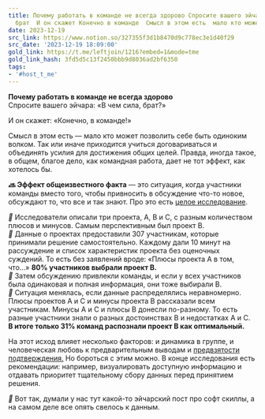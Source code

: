 ```yaml
---
title: Почему работать в команде не всегда здорово Спросите вашего эйчара В чем сила
  брат  И он скажет Конечно в команде  Смысл в этом есть  мало кто может п
date: 2023-12-19
src_link: https://www.notion.so/327355f3d1b8470d9c778ec3e1d40f29
src_date: '2023-12-19 18:09:00'
gold_link: https://t.me/leftjoin/1216?embed=1&mode=tme
gold_link_hash: 3fd5d5c13f2450bbb9d8036ad2bf6350
tags:
- '#host_t_me'
---
```


**Почему работать в команде не всегда здорово**  
Спросите вашего эйчара: «В чем сила, брат?»  
  
И он скажет: «Конечно, в команде!»  
  
Смысл в этом есть — мало кто может позволить себе быть одиноким волком. Так или иначе приходится учиться договариваться и объединять усилия для достижения общих целей. Правда, иногда такое, в общем, благое дело, как командная работа, дает не тот эффект, как хотелось бы.  
  
*****🔜***** **Эффект общеизвестного факта** — это ситуация, когда участники команды вместо того, чтобы привносить в обсуждение что-то новое, обсуждают то, что все и так знают. Про это есть [целое исследование](https://www.nngroup.com/articles/common-knowledge-effect/).  
  
***💬*** Исследователи описали три проекта, A, B и C, с разным количеством плюсов и минусов. Самым перспективным был проект B.  
***💬*** Данные о проектах предоставили 307 участникам, которые принимали решение самостоятельно. Каждому дали 10 минут на рассуждение и список характеристик проекта без оценочных суждений. То есть без заявлений вроде: «Плюсы проекта A в том, что…» **80% участников выбрали проект B.**  
***💬*** Затем обсуждению привлекли команды, и если у всех участников была одинаковая и полная информация, они тоже выбирали B.  
***💬*** Ситуация менялась, если данные распределялись неравномерно. Плюсы проектов A и C и минусы проекта B рассказали всем участникам. Минусы A и C и плюсы B донесли по-разному. То есть разные участники знали о разных достоинствах B и недостатках A и C. **В итоге только 31% команд распознали проект B как оптимальный.**  
  
На этот исход влияет несколько факторов: и динамика в группе, и человеческая любовь к предварительным выводам и [предвзятости подтверждения.](https://ru.wikipedia.org/wiki/%D0%A1%D0%BA%D0%BB%D0%BE%D0%BD%D0%BD%D0%BE%D1%81%D1%82%D1%8C_%D0%BA_%D0%BF%D0%BE%D0%B4%D1%82%D0%B2%D0%B5%D1%80%D0%B6%D0%B4%D0%B5%D0%BD%D0%B8%D1%8E_%D1%81%D0%B2%D0%BE%D0%B5%D0%B9_%D1%82%D0%BE%D1%87%D0%BA%D0%B8_%D0%B7%D1%80%D0%B5%D0%BD%D0%B8%D1%8F) Но бороться с этим можно. В конце исследования есть рекомендации: например, визуалировать доступную информацию и отдавать приоритет тщательному сбору данных перед принятием решения.  
  
***💙*** Вот так, думали у нас тут какой-то эйчарский пост про софт скиллы, а на самом деле все опять свелось к данным.